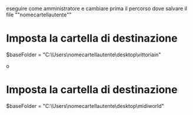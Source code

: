 eseguire come amministratore e cambiare prima il percorso dove salvare il file ""nomecartellautente""

# Imposta la cartella di destinazione
$baseFolder = "C:\Users\nomecartellautente\desktop\vittoriain"

o


# Imposta la cartella di destinazione
$baseFolder = "C:\Users\nomecartellautente\desktop\midiworld"

